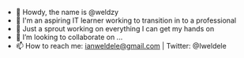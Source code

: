 - 👋 Howdy, the name is @weldzy
- 👀 I'm an aspiring IT learner working to transition in to a professional
- 🌱 Just a sprout working on everything I can get my hands on
- 💞️ I’m looking to collaborate on ...
- 📫 How to reach me: ianweldele@gmail.com | Twitter: @Iweldele

<!---
Weldzy/Weldzy is a ✨ special ✨ repository because its `README.md` (this file) appears on your GitHub profile.
You can click the Preview link to take a look at your changes.
--->
